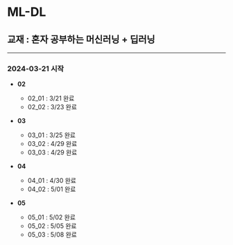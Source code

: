 # ML-DL
## 교재 : 혼자 공부하는 머신러닝 + 딥러닝
--- 
### 2024-03-21 시작

+ **02**

  + 02_01 : 3/21 완료
  + 02_02 : 3/23 완료

+ **03**

  + 03_01 : 3/25 완료
  + 03_02 : 4/29 완료
  + 03_03 : 4/29 완료

+ **04**

  + 04_01 : 4/30 완료
  + 04_02 : 5/01 완료

+ **05**

  + 05_01 : 5/02 완료
  + 05_02 : 5/05 완료
  + 05_03 : 5/08 완료
